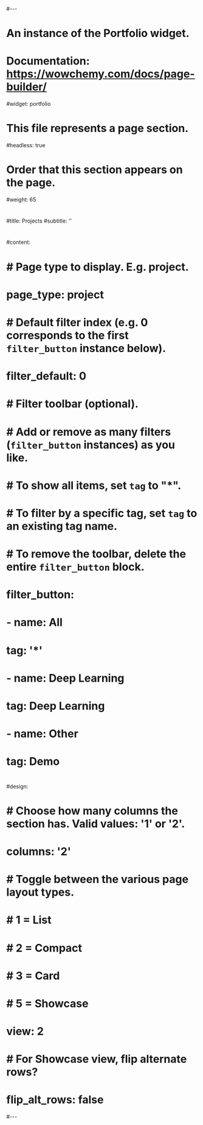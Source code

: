 #---
# An instance of the Portfolio widget.
# Documentation: https://wowchemy.com/docs/page-builder/
#widget: portfolio
#
# This file represents a page section.
#headless: true
#
# Order that this section appears on the page.
#weight: 65
#
#title: Projects
#subtitle: ''
#
#content:
#  # Page type to display. E.g. project.
#  page_type: project
#
#  # Default filter index (e.g. 0 corresponds to the first `filter_button` instance below).
#  filter_default: 0
#
#  # Filter toolbar (optional).
#  # Add or remove as many filters (`filter_button` instances) as you like.
#  # To show all items, set `tag` to "*".
#  # To filter by a specific tag, set `tag` to an existing tag name.
#  # To remove the toolbar, delete the entire `filter_button` block.
#  filter_button:
#    - name: All
#      tag: '*'
#    - name: Deep Learning
#      tag: Deep Learning
#    - name: Other
#      tag: Demo
#
#design:
#  # Choose how many columns the section has. Valid values: '1' or '2'.
#  columns: '2'
#
#  # Toggle between the various page layout types.
#  #   1 = List
#  #   2 = Compact
#  #   3 = Card
#  #   5 = Showcase
#  view: 2
#
#  # For Showcase view, flip alternate rows?
#  flip_alt_rows: false
#---
